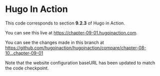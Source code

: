 Hugo In Action
===============

This code corresponds to section **9.2.3** of Hugo in Action.

You can see this live at https://chapter-09-01.hugoinaction.com.

You can see the changes made in this branch at https://github.com/hugoinaction/hugoinaction/compare/chapter-08-10...chapter-09-01

Note that the website configuration baseURL has been updated to match the code checkpoint.
